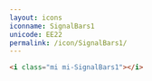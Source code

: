 ```yaml
---
layout: icons
iconname: SignalBars1
unicode: EE22
permalink: /icon/SignalBars1/
---
```


``` html
<i class="mi mi-SignalBars1"></i>
```
